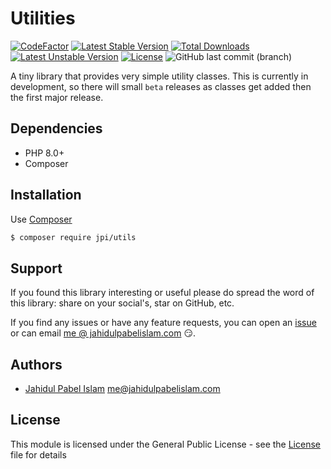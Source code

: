 # Utilities

[![CodeFactor](https://www.codefactor.io/repository/github/jahidulpabelislam/utils/badge)](https://www.codefactor.io/repository/github/jahidulpabelislam/utils)
[![Latest Stable Version](https://poser.pugx.org/jpi/utils/v/stable)](https://packagist.org/packages/jpi/utils)
[![Total Downloads](https://poser.pugx.org/jpi/utils/downloads)](https://packagist.org/packages/jpi/utils)
[![Latest Unstable Version](https://poser.pugx.org/jpi/utils/v/unstable)](https://packagist.org/packages/jpi/utils)
[![License](https://poser.pugx.org/jpi/utils/license)](https://packagist.org/packages/jpi/utils)
![GitHub last commit (branch)](https://img.shields.io/github/last-commit/jahidulpabelislam/utils/0.x.svg?label=last%20activity)

A tiny library that provides very simple utility classes. This is currently in development, so there will small `beta` releases as classes get added then the first major release. 

## Dependencies

- PHP 8.0+
- Composer

## Installation

Use [Composer](https://getcomposer.org/)

```bash
$ composer require jpi/utils 
```

## Support

If you found this library interesting or useful please do spread the word of this library: share on your social's, star on GitHub, etc.

If you find any issues or have any feature requests, you can open an [issue](https://github.com/jahidulpabelislam/utils/issues) or can email [me @ jahidulpabelislam.com](mailto:me@jahidulpabelislam.com) :smirk:.

## Authors

- [Jahidul Pabel Islam](https://jahidulpabelislam.com/) [<me@jahidulpabelislam.com>](mailto:me@jahidulpabelislam.com)

## License

This module is licensed under the General Public License - see the [License](LICENSE.md) file for details
